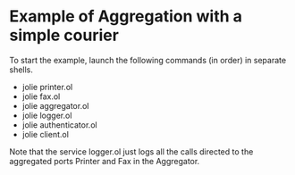 # Example of Aggregation with a simple courier

To start the example, launch the following commands (in order) in separate shells.

- jolie printer.ol
- jolie fax.ol
- jolie aggregator.ol
- jolie logger.ol
- jolie authenticator.ol
- jolie client.ol

Note that the service logger.ol just logs all the calls directed to the aggregated ports Printer and Fax
in the Aggregator.
